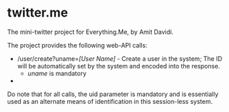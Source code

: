 twitter.me
==========

The mini-twitter project for Everything.Me, by Amit Davidi.

The project provides the following web-API calls:
 * /user/create?uname=*[User Name]* - Create a user in the system; The ID will be automatically set by the system and encoded into the response. 
   * *uname* is mandatory
 * 
 
 Do note that for all calls, the uid parameter is mandatory and is essentially used as an alternate means of identification in this session-less system.
